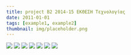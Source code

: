 ```yaml
---
title: project B2 2014-15 ΕΚΘΕΣΗ Τεχνολογίας
date: 2011-01-01
tags: [example1, example2]
thumbnail: img/placeholder.png
---
```

[![](http://1.bp.blogspot.com/-rvrRTJzyLwk/VXfzmkanMUI/AAAAAAAAACE/q43HLHDmgyw/s320/20150510_122721.jpg)](http://1.bp.blogspot.com/-rvrRTJzyLwk/VXfzmkanMUI/AAAAAAAAACE/q43HLHDmgyw/s1600/20150510_122721.jpg)
[![](http://1.bp.blogspot.com/-e3qPM_1CMxo/VXf2dCjrJ_I/AAAAAAAAACw/98paLDPfCko/s320/20150510_122929.jpg)](http://1.bp.blogspot.com/-e3qPM_1CMxo/VXf2dCjrJ_I/AAAAAAAAACw/98paLDPfCko/s1600/20150510_122929.jpg)
[![](http://1.bp.blogspot.com/-nd4blAjFD5g/VXf1m7H8-FI/AAAAAAAAACg/pXvqY9I99V4/s320/20150510_122753.jpg)](http://1.bp.blogspot.com/-nd4blAjFD5g/VXf1m7H8-FI/AAAAAAAAACg/pXvqY9I99V4/s1600/20150510_122753.jpg)
[![](http://2.bp.blogspot.com/-zemvxN9deDg/VXfzjuKlXNI/AAAAAAAAAB8/r5MVmfLOzJY/s320/20150510_122724.jpg)](http://2.bp.blogspot.com/-zemvxN9deDg/VXfzjuKlXNI/AAAAAAAAAB8/r5MVmfLOzJY/s1600/20150510_122724.jpg)
[![](http://2.bp.blogspot.com/-nY9uQ7DW1Ys/VXf0YaMS3zI/AAAAAAAAACQ/jcDTsf8x6hM/s320/20150510_122727.jpg)](http://2.bp.blogspot.com/-nY9uQ7DW1Ys/VXf0YaMS3zI/AAAAAAAAACQ/jcDTsf8x6hM/s1600/20150510_122727.jpg)
[![](http://1.bp.blogspot.com/-uxJRhNqTvMw/VXf0Yhi67cI/AAAAAAAAACU/D03jr30vmQE/s320/20150510_122739.jpg)](http://1.bp.blogspot.com/-uxJRhNqTvMw/VXf0Yhi67cI/AAAAAAAAACU/D03jr30vmQE/s1600/20150510_122739.jpg)
[![](http://3.bp.blogspot.com/-tIi2YDjPsFc/VXf1qNqbS3I/AAAAAAAAACo/v8TasEGdc8o/s320/20150510_122747.jpg)](http://3.bp.blogspot.com/-tIi2YDjPsFc/VXf1qNqbS3I/AAAAAAAAACo/v8TasEGdc8o/s1600/20150510_122747.jpg)
